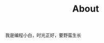 ﻿---
layout: page
title: "About"
description: "不是胖丁的小屋" 
header-img: "img/twitter.jpg"
---

我是编程小白，时光正好，要野蛮生长





